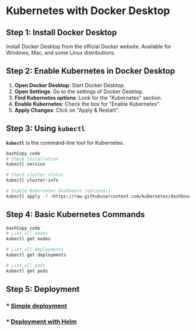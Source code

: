 # **Kubernetes with Docker Desktop**

## **Step 1: Install Docker Desktop**

Install Docker Desktop from the official Docker website. Available for Windows, Mac, and some Linux distributions.

## **Step 2: Enable Kubernetes in Docker Desktop**

1. **Open Docker Desktop**: Start Docker Desktop.
2. **Open Settings**: Go to the settings of Docker Desktop.
3. **Find Kubernetes options**: Look for the "Kubernetes" section.
4. **Enable Kubernetes**: Check the box for "Enable Kubernetes".
5. **Apply Changes**: Click on "Apply & Restart".

## **Step 3: Using `kubectl`**

**`kubectl`** is the command-line tool for Kubernetes.

```bash
bashCopy code
# Check installation
kubectl version

# Check cluster status
kubectl cluster-info

# Enable Kubernetes Dashboard (optional)
kubectl apply -f <https://raw.githubusercontent.com/kubernetes/dashboard/v2.0.0/aio/deploy/recommended.yaml>

```

## **Step 4: Basic Kubernetes Commands**

```bash
bashCopy code
# List all nodes
kubectl get nodes

# List all deployments
kubectl get deployments

# List all pods
kubectl get pods

```

## **Step 5: Deployment**

### * [Simple deployment](SIMPLE-DEPLOYMENT-README.md)
### * [Deployment with Helm](./helm/DEPLOYMENT-HELM.md)